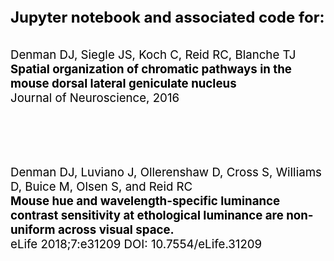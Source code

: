 <div style="font-size:18pt;color:#000000"><strong>Jupyter notebook and associated code for:</strong></div>
<br></br>
<div style="font-size:14pt;color:#000000">Denman DJ, Siegle JS, Koch C, Reid RC, Blanche TJ</div>
<div style="font-size:14pt;color:#000000"><strong>Spatial organization of chromatic pathways in the mouse dorsal lateral geniculate nucleus</strong></div>
<div style="font-size:14pt;color:#000000">Journal of Neuroscience, 2016</div>

<br></br>
<br></br>

<div style="font-size:14pt;color:#000000">Denman DJ, Luviano J, Ollerenshaw D, Cross S, Williams D, Buice M, Olsen S, and Reid RC </div>
<div style="font-size:14pt;color:#000000"><strong>Mouse hue and wavelength-specific luminance contrast sensitivity at ethological luminance are non-uniform across visual space. </strong></div>
<div style="font-size:14pt;color:#000000">eLife 2018;7:e31209 DOI: 10.7554/eLife.31209</div>
